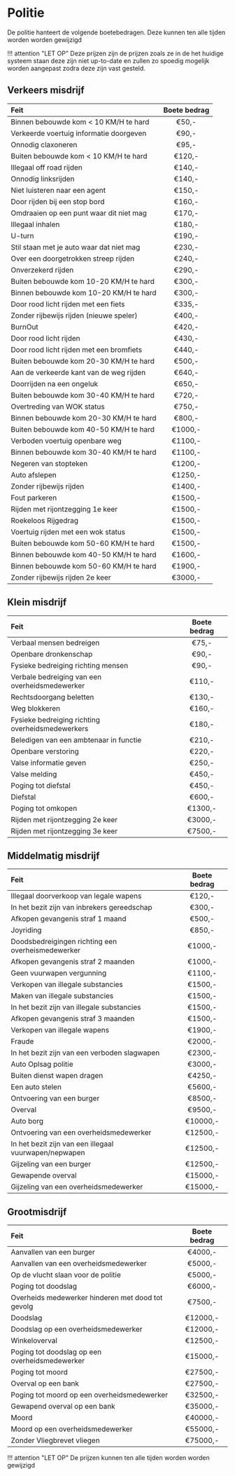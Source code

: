 # Politie

De politie hanteert de volgende boetebedragen. Deze kunnen ten alle tijden worden worden gewijzigd

!!! attention "LET OP"
    Deze prijzen zijn de prijzen zoals ze in de het huidige systeem staan deze zijn niet up-to-date en zullen zo spoedig mogelijk worden aangepast zodra deze zijn vast gesteld.

## Verkeers misdrijf

|Feit|Boete bedrag|
|:---|:----:|
| Binnen bebouwde kom < 10 KM/H te hard | €50,- |
| Verkeerde voertuig informatie doorgeven | €90,- |
| Onnodig claxoneren | €95,- |
| Buiten bebouwde kom < 10 KM/H te hard | €120,- |
| Illegaal off road rijden | €140,- |
| Onnodig linksrijden | €140,- |
| Niet luisteren naar een agent | €150,- |
| Door rijden bij een stop bord | €160,- |
| Omdraaien op een punt waar dit niet mag | €170,- |
| Illegaal inhalen | €180,- |
| U-turn | €190,- |
| Stil staan met je auto waar dat niet mag | €230,- |
| Over een doorgetrokken streep rijden | €240,- |
| Onverzekerd rijden | €290,- |
| Buiten bebouwde kom 10-20 KM/H te hard | €300,- |
| Binnen bebouwde kom 10-20 KM/H te hard | €300,- |
| Door rood licht rijden met een fiets | €335,- |
| Zonder rijbewijs rijden (nieuwe speler) | €400,- |
| BurnOut | €420,- |
| Door rood licht rijden | €430,- |
| Door rood licht rijden met een bromfiets | €440,- |
| Buiten bebouwde kom 20-30 KM/H te hard | €500,- |
| Aan de verkeerde kant van de weg rijden | €640,- |
| Doorrijden na een ongeluk | €650,- |
| Buiten bebouwde kom 30-40 KM/H te hard | €720,- |
| Overtreding van WOK status | €750,- |
| Binnen bebouwde kom 20-30 KM/H te hard | €800,- |
| Buiten bebouwde kom 40-50 KM/H te hard | €1000,- |
| Verboden voertuig openbare weg | €1100,- |
| Binnen bebouwde kom 30-40 KM/H te hard | €1100,- |
| Negeren van stopteken | €1200,- |
| Auto afslepen | €1250,- |
| Zonder rijbewijs rijden | €1400,- |
| Fout parkeren | €1500,- |
| Rijden met rijontzegging 1e keer | €1500,- |
| Roekeloos Rijgedrag | €1500,- |
| Voertuig rijden met een wok status | €1500,- |
| Buiten bebouwde kom 50-60 KM/H te hard | €1500,- |
| Binnen bebouwde kom 40-50 KM/H te hard | €1600,- |
| Binnen bebouwde kom 50-60 KM/H te hard | €1900,- |
| Zonder rijbewijs rijden 2e keer | €3000,- |

## Klein misdrijf

|Feit|Boete bedrag|
|:---|:---:|
| Verbaal mensen bedreigen | €75,- |
| Openbare dronkenschap | €90,- |
| Fysieke bedreiging richting mensen | €90,- |
| Verbale bedreiging van een overheidsmedewerker | €110,- |
| Rechtsdoorgang beletten | €130,- |
| Weg blokkeren | €160,- |
| Fysieke bedreiging richting overheidsmedewerkers | €180,- |
| Beledigen van een ambtenaar in functie | €210,- |
| Openbare verstoring | €220,- |
| Valse informatie geven | €250,- |
| Valse melding | €450,- |
| Poging tot diefstal | €450,- |
| Diefstal | €600,- |
| Poging tot omkopen | €1300,- |
| Rijden met rijontzegging 2e keer | €3000,- |
| Rijden met rijontzegging 3e keer | €7500,- |

## Middelmatig misdrijf

|Feit|Boete bedrag|
|:---|:---:|
| Illegaal doorverkoop van legale wapens | €120,- |
| In het bezit zijn van inbrekers gereedschap | €300,- |
| Afkopen gevangenis straf 1 maand | €500,- |
| Joyriding | €850,- |
| Doodsbedreigingen richting een overheismedewerker | €1000,- |
| Afkopen gevangenis straf 2 maanden | €1000,- |
| Geen vuurwapen vergunning | €1100,- |
| Verkopen van illegale substancies | €1500,- |
| Maken van illegale substancies | €1500,- |
| In het bezit zijn van illegale substancies | €1500,- |
| Afkopen gevangenis straf 3 maanden | €1500,- |
| Verkopen van illegale wapens | €1900,- |
| Fraude | €2000,- |
| In het bezit zijn van een verboden slagwapen | €2300,- |
| Auto Oplsag politie | €3000,- |
| Buiten dienst wapen dragen | €4250,- |
| Een auto stelen | €5600,- |
| Ontvoering van een burger | €8500,- |
| Overval | €9500,- |
| Auto borg | €10000,- |
| Ontvoering van een overheidsmedewerker | €12500,- |
| In het bezit zijn van een illegaal vuurwapen/nepwapen | €12500,- |
| Gijzeling van een burger | €12500,- |
| Gewapende overval | €15000,- |
| Gijzeling van een overheidsmedewerker | €15000,- |

## Grootmisdrijf

|Feit|Boete bedrag|
|:--|:---:|
| Aanvallen van een burger | €4000,- |
| Aanvallen van een overheidsmedewerker | €5000,- |
| Op de vlucht slaan voor de politie | €5000,- |
| Poging tot doodslag | €6000,- |
| Overheids medewerker hinderen met dood tot gevolg | €7500,- |
| Doodslag | €12000,- |
| Doodslag op een overheidsmedewerker | €12000,- |
| Winkeloverval | €12500,- |
| Poging tot  doodslag op een overheidsmedewerker | €15000,- |
| Poging tot moord | €27500,- |
| Overval op een bank | €27500,- |
| Poging tot moord op een overheidsmedewerker | €32500,- |
| Gewapend overval op een bank | €35000,- |
| Moord | €40000,- |
| Moord op een overheidsmedewerker | €55000,- |
| Zonder Vliegbrevet vliegen | €75000,- |

!!! attention "LET OP"
    De prijzen kunnen ten alle tijden worden worden gewijzigd

